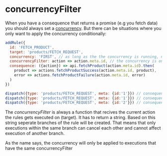 # concurrencyFilter

When you have a consequence that returns a promise (e.g you fetch data) you should always set a [concurrency](./concurrency.md).
But there can be situations where  you only want to apply the concurrency conditionally:

```javascript
addRule({
  id: 'FETCH_PRODUCT',
  target: 'products/FETCH_REQUEST',
  concurrency: 'FIRST', // as long as the the concurrency is running, no new concurrency will start
  concurrencyFilter: action => action.meta.id, // the concurrency is only applied to actions with the same meta.id
  consequence: ({action}) => api.fetchProduct(action.meta.id).then(
    product => actions.fetchProductSuccess(action.meta.id, product),
    error => actions.fetchProductFailure(action.meta.id, error)
  )
})

dispatch({type: 'products/FETCH_REQUEST', meta: {id:'1'}}) // consequence gets executed
dispatch({type: 'products/FETCH_REQUEST', meta: {id:'1'}}) // consequence gets not executed
dispatch({type: 'products/FETCH_REQUEST', meta: {id:'2'}}) // consequence gets executed
```

The *concurrencyFilter* is always a function that recives the current action the rules gets executed on (target). It has to return a string. Based on this string seperate branches of the rule will be created. That means that only executions within the same branch can cancel each other and cannot affect execution of another branch.

As the name says, the concurrency will only be applied to executions that have the same concurrencyFilter
